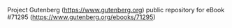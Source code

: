 Project Gutenberg (https://www.gutenberg.org) public repository for
eBook #71295 (https://www.gutenberg.org/ebooks/71295)
